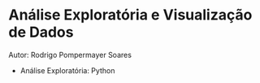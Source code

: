 # Análise Exploratória e Visualização de Dados

Autor: Rodrigo Pompermayer Soares

* Análise Exploratória: Python 

